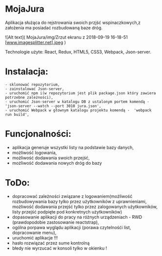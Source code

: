 #   MojaJura

Aplikacja służąca do rejstrowania swoich przjść wspinaczkowych,z założenia ma posiadać rozbudowaną baze dróg.

![Alt text](
      MojaJura/img/Zrzut ekranu z 2018-09-19 16-18-51 [www.imagesplitter.net].jpeg
    )

Technologie użyte: React, Redux, HTML5, CSS3, Webpack, Json-server.

# Instalacja: 
    - sklonować repozytorium,
    - zainstalować Json-server,
    - uruchomić npm i(w repozytorium jest plik package.json który zawiera potrzebne zależności),
    - uruchomić Json-server w katalogu DB z ustalonym portem komendą -  'json-server --watch --port 3010 jura.json',
    - uruchomić Webpack w głownym katalogu projektu komendą -  'webpack run build',
    
# Funcjonalności:
  - aplikacja generuje wszystki listy na podstawie bazy danych,
  - możliwość logowania,
  - możliwość dodawania swoich przejść,
  - możliwość dodawania nowych dróg do bazy


# ToDo:
- dopracować zależności związane z logowaniem(możliwość rozbudowywania bazy tylko przez użytkowników z uprawnieniami, możliwość   dodawania przejść tylko przez zalogowanych użytkowników, listy przejść podpięte pod konkretnych użytkowników)
- dopasowanie aplikacji do pracy na różnych urządzeniach - RWD (prawdopodobie zastosowanie reactstrap),
- ogólna porpawa wyglądu aplikacji (porawa czytelnośći list, dopracowanie menu),
- uruchomić aplikacje !!!
- hasło rozwiązać przez sume kontrolną
- błedy nie wyrzucać w konsoli tylko w okienku !
 

  
